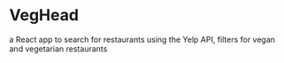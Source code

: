 # VegHead

a React app to search for restaurants using the Yelp API, filters for vegan and vegetarian restaurants
